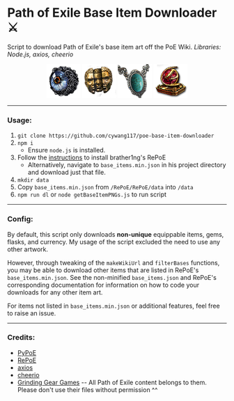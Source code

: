 # Path of Exile Base Item Downloader :crossed_swords:
Script to download Path of Exile's base item art off the PoE Wiki.
*Libraries: Node.js, axios, cheerio*

<p align="center">
  <img src="./assets/AbyssJewelRanged.png">
  <img src="./assets/CurrencyRerollRare.png">
  <img src="./assets/Amulet8.png">
  <img src="./assets/SupportGemMultistrikePlus.png">
</p>

---

### Usage:
1. `git clone https://github.com/cywang117/poe-base-item-downloader`
2. `npm i`
    * Ensure `node.js` is installed.
3. Follow the [instructions](https://github.com/brather1ng/RePoE) to install brather1ng's RePoE
    * Alternatively, navigate to `base_items.min.json` in his project directory and download just that file.
4. `mkdir data`
5. Copy `base_items.min.json` from `/RePoE/RePoE/data` into `/data`
6. `npm run dl` or `node getBaseItemPNGs.js` to run script

---

### Config:
By default, this script only downloads **non-unique** equippable items, gems, flasks, and currency. My usage of the script excluded the need to use any other artwork.

However, through tweaking of the `makeWikiUrl` and `filterBases` functions, you may be able to download other items that are listed in RePoE's `base_items.min.json`. See the non-minified `base_items.json` and RePoE's corresponding documentation for information on how to code your downloads for any other item art.

For items not listed in `base_items.min.json` or additional features, feel free to raise an issue.

---

### Credits:
* [PyPoE](https://github.com/OmegaK2/PyPoE)
* [RePoE](https://github.com/brather1ng/RePoE)
* [axios](https://github.com/axios/axios)
* [cheerio](https://github.com/cheeriojs/cheerio)
* [Grinding Gear Games](http://www.grindinggear.com/) -- All Path of Exile content belongs to them. Please don't use their files without permission ^^
